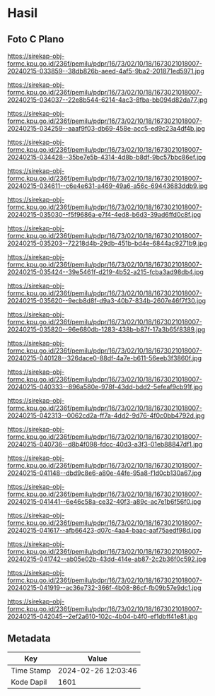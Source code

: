 # Hasil

## Foto C Plano

https://sirekap-obj-formc.kpu.go.id/236f/pemilu/pdpr/16/73/02/10/18/1673021018007-20240215-033859--38db826b-aeed-4af5-9ba2-201871ed5971.jpg

https://sirekap-obj-formc.kpu.go.id/236f/pemilu/pdpr/16/73/02/10/18/1673021018007-20240215-034037--22e8b544-6214-4ac3-8fba-bb094d82da77.jpg

https://sirekap-obj-formc.kpu.go.id/236f/pemilu/pdpr/16/73/02/10/18/1673021018007-20240215-034259--aaaf9f03-db69-458e-acc5-ed9c23a4df4b.jpg

https://sirekap-obj-formc.kpu.go.id/236f/pemilu/pdpr/16/73/02/10/18/1673021018007-20240215-034428--35be7e5b-4314-4d8b-b8df-9bc57bbc86ef.jpg

https://sirekap-obj-formc.kpu.go.id/236f/pemilu/pdpr/16/73/02/10/18/1673021018007-20240215-034611--c6e4e631-a469-49a6-a56c-69443683ddb9.jpg

https://sirekap-obj-formc.kpu.go.id/236f/pemilu/pdpr/16/73/02/10/18/1673021018007-20240215-035030--f5f9686a-e7f4-4ed8-b6d3-39ad6ffd0c8f.jpg

https://sirekap-obj-formc.kpu.go.id/236f/pemilu/pdpr/16/73/02/10/18/1673021018007-20240215-035203--72218d4b-29db-451b-bd4e-6844ac9271b9.jpg

https://sirekap-obj-formc.kpu.go.id/236f/pemilu/pdpr/16/73/02/10/18/1673021018007-20240215-035424--39e5461f-d219-4b52-a215-fcba3ad98db4.jpg

https://sirekap-obj-formc.kpu.go.id/236f/pemilu/pdpr/16/73/02/10/18/1673021018007-20240215-035620--9ecb8d8f-d9a3-40b7-834b-2607e46f7f30.jpg

https://sirekap-obj-formc.kpu.go.id/236f/pemilu/pdpr/16/73/02/10/18/1673021018007-20240215-035820--96e680db-1283-438b-b87f-17a3b65f8389.jpg

https://sirekap-obj-formc.kpu.go.id/236f/pemilu/pdpr/16/73/02/10/18/1673021018007-20240215-040128--326dace0-88df-4a7e-b611-56eeb3f3860f.jpg

https://sirekap-obj-formc.kpu.go.id/236f/pemilu/pdpr/16/73/02/10/18/1673021018007-20240215-040333--896a580e-978f-43dd-bdd2-5efeaf9cb91f.jpg

https://sirekap-obj-formc.kpu.go.id/236f/pemilu/pdpr/16/73/02/10/18/1673021018007-20240215-042313--0062cd2a-ff7a-4dd2-9d76-4f0c0bb4792d.jpg

https://sirekap-obj-formc.kpu.go.id/236f/pemilu/pdpr/16/73/02/10/18/1673021018007-20240215-040736--d8b4f098-fdcc-40d3-a3f3-01eb88847df1.jpg

https://sirekap-obj-formc.kpu.go.id/236f/pemilu/pdpr/16/73/02/10/18/1673021018007-20240215-041148--dbd9c8e6-a80e-44fe-95a8-f1d0cb130a67.jpg

https://sirekap-obj-formc.kpu.go.id/236f/pemilu/pdpr/16/73/02/10/18/1673021018007-20240215-041441--6e46c58a-ce32-40f3-a89c-ac7e1b6f56f0.jpg

https://sirekap-obj-formc.kpu.go.id/236f/pemilu/pdpr/16/73/02/10/18/1673021018007-20240215-041617--afb66423-d07c-4aa4-baac-aaf75aedf98d.jpg

https://sirekap-obj-formc.kpu.go.id/236f/pemilu/pdpr/16/73/02/10/18/1673021018007-20240215-041742--ab05e02b-43dd-414e-ab87-2c2b36f0c592.jpg

https://sirekap-obj-formc.kpu.go.id/236f/pemilu/pdpr/16/73/02/10/18/1673021018007-20240215-041919--ac36e732-366f-4b08-86cf-fb09b57e9dc1.jpg

https://sirekap-obj-formc.kpu.go.id/236f/pemilu/pdpr/16/73/02/10/18/1673021018007-20240215-042045--2ef2a610-102c-4b04-b4f0-ef1dbff41e81.jpg


## Metadata

| Key        | Value               |
| ---------- | ------------------- |
| Time Stamp | 2024-02-26 12:03:46 |
| Kode Dapil | 1601                |




